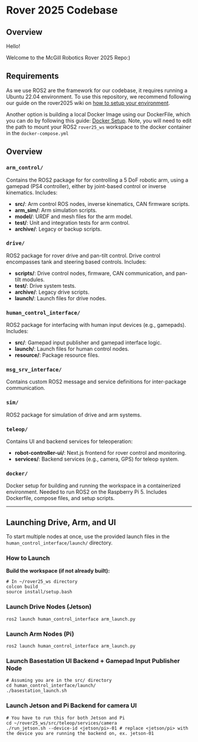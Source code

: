 # Rover 2025 Codebase

## Overview

Hello!

Welcome to the McGill Robotics Rover 2025 Repo:)

## Requirements

As we use ROS2 are the framework for our codebase, it requires running a Ubuntu 22.04 environment. To use this repository, we recommend following our guide on the rover2025 wiki on [how to setup your environment](https://github.com/mcgill-robotics/rover-2025/wiki/Softie-102:-Setup-Rover-ROS-2-Humble-Environment).

Another option is building a local Docker Image using our DockerFile, which you can do by following this guide: [Docker Setup](docker/README.md). Note, you will need to edit the path to mount your ROS2 `rover25_ws` workspace to the docker container in the `docker-compose.yml`

## Overview


### `arm_control/`
Contains the ROS2 package for for controlling a 5 DoF robotic arm, using a gamepad (PS4 controller), either by joint-based control or inverse kinematics. Includes:
- **src/**: Arm control ROS nodes, inverse kinematics, CAN firmware scripts.
- **arm_sim/**: Arm simulation scripts.
- **model/**: URDF and mesh files for the arm model.
- **test/**: Unit and integration tests for arm control.
- **archive/**: Legacy or backup scripts.

### `drive/`
ROS2 package for rover drive and pan-tilt control. Drive control encompasses tank and steering based controls. Includes:
- **scripts/**: Drive control nodes, firmware, CAN communication, and pan-tilt modules.
- **test/**: Drive system tests.
- **archive/**: Legacy drive scripts.
- **launch/**: Launch files for drive nodes.

### `human_control_interface/`
ROS2 package for interfacing with human input devices (e.g., gamepads). Includes:
- **src/**: Gamepad input publisher and gamepad interface logic.
- **launch/**: Launch files for human control nodes.
- **resource/**: Package resource files.

### `msg_srv_interface/`
Contains custom ROS2 message and service definitions for inter-package communication.

### `sim/`
ROS2 package for simulation of drive and arm systems.

### `teleop/`
Contains UI and backend services for teleoperation:
- **robot-controller-ui/**: Next.js frontend for rover control and monitoring.
- **services/**: Backend services (e.g., camera, GPS) for teleop system.

### `docker/`
Docker setup for building and running the workspace in a containerized environment. Needed to run ROS2 on the Raspberry Pi 5. Includes Dockerfile, compose files, and setup scripts.

---

## Launching Drive, Arm, and UI

To start multiple nodes at once, use the provided launch files in the `human_control_interface/launch/` directory.

### How to Launch

**Build the workspace (if not already built):**
   ```
   # In ~/rover25_ws directory
   colcon build
   source install/setup.bash
  ```

### Launch Drive Nodes (Jetson)

```
ros2 launch human_control_interface arm_launch.py
```

### Launch Arm Nodes (Pi)

```
ros2 launch human_control_interface arm_launch.py
```

### Launch Basestation UI Backend + Gamepad Input Publisher Node
```
# Assuming you are in the src/ directory
cd human_control_interface/launch/
./basestation_launch.sh
```

### Launch Jetson and Pi Backend for camera UI

```
# You have to run this for both Jetson and Pi
cd ~/rover25_ws/src/teleop/services/camera
./run_jetson.sh --device-id <jetson/pi>-01 # replace <jetson/pi> with the device you are running the backend on, ex. jetson-01
```